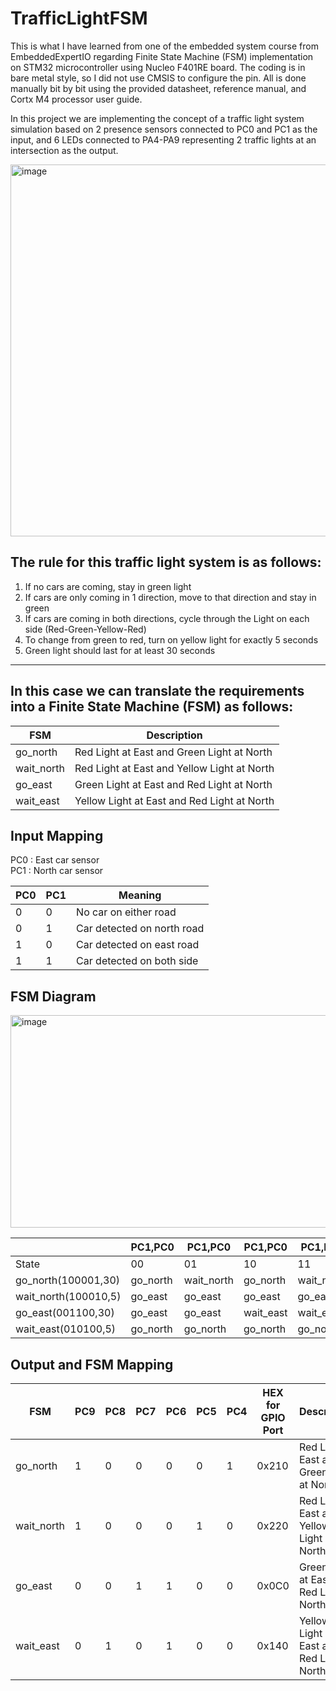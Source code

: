# TrafficLightFSM

This is what I have learned from one of the embedded system course from EmbeddedExpertIO regarding Finite State Machine (FSM) implementation on STM32 microcontroller using Nucleo F401RE board. The coding is in bare metal style, so I did not use CMSIS to configure the pin. All is done manually bit by bit using the provided datasheet, reference manual, and Cortx M4 processor user guide.

In this project we are implementing the concept of a traffic light system simulation based on 2 presence sensors connected to PC0 and PC1 as the input, and 6 LEDs connected to PA4-PA9 representing 2 traffic lights at an intersection as the output. 

<img width="941" height="595" alt="image" src="https://github.com/user-attachments/assets/ce395054-ea21-46b0-bf18-275de4caea6e" />

## The rule for this traffic light system is as follows:

1. If no cars are coming, stay in green light
2. If cars are only coming in 1 direction, move to that direction and stay in green
3. If cars are coming in both directions, cycle through the Light on each side (Red-Green-Yellow-Red)
4. To change from green to red, turn on yellow light for exactly 5 seconds
5. Green light should last for at least 30 seconds
    
---    
## In this case we can translate the requirements into a Finite State Machine (FSM) as follows:  

   | FSM      |Description                                    |
   | ---------|-----------------------------------------------|
   |go_north  |Red Light at East and Green Light at North|
   |wait_north|Red Light at East and Yellow Light at North|
   |go_east   |Green Light at East and Red Light at North|
   |wait_east |Yellow Light at East and Red Light at North|

## Input Mapping

PC0 : East car sensor\
PC1 : North car sensor

| PC0 | PC1 |    Meaning             |
| --- | ----|----------------------- |
|  0  |  0  | No car on either road  |
|  0  |  1  | Car detected on north road  |
|  1  |  0  | Car detected on east road  |
|  1  |  1  | Car detected on both side  |

## FSM Diagram

<img width="911" height="340" alt="image" src="https://github.com/user-attachments/assets/f572c6ce-a196-49ce-9681-57c1e51bc8fe" />


| |PC1,PC0|PC1,PC0|PC1,PC0|PC1,PC0|
|-|-|-|-|-|
|State|00|01|10|11|
|go_north(100001,30)|go_north|wait_north|go_north|wait_north|
|wait_north(100010,5)|go_east|go_east|go_east|go_east
|go_east(001100,30)|go_east|go_east|wait_east|wait_east|
|wait_east(010100,5)|go_north|go_north|go_north|go_north|

## Output and FSM Mapping

| FSM | PC9 | PC8 | PC7 | PC6 | PC5 | PC4 |HEX for GPIO Port|Description|
| --- | - | --- | --- | --- | --- | --- |---|-|
|go_north  | 1 | 0 | 0 | 0 | 0 | 1|0x210|Red Light at East and Green Light at North|
|wait_north| 1 | 0 | 0 | 0 | 1 | 0|0x220|Red Light at East and Yellow Light at North|
|go_east   | 0 | 0 | 1 | 1 | 0 | 0|0x0C0|Green Light at East and Red Light at North|
|wait_east | 0 | 1 | 0 | 1 | 0 | 0|0x140|Yellow Light at East and Red Light at North|


